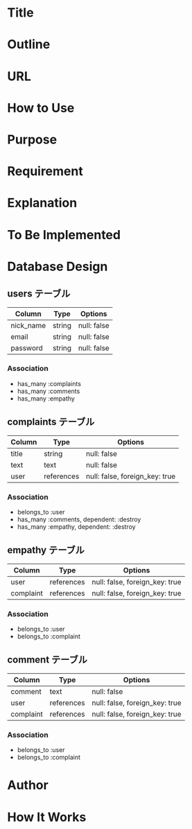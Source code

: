 # Title
 
 
# Outline
 
 
# URL
 
 
# How to Use
 
 
# Purpose
 
 
# Requirement
 
 
# Explanation
 
 
# To Be Implemented
 
 
# Database Design

## users テーブル

| Column    | Type   | Options     |
| --------- | ------ | ----------- |
| nick_name | string | null: false |
| email     | string | null: false |
| password  | string | null: false |

### Association
- has_many :complaints
- has_many :comments
- has_many :empathy

## complaints テーブル

| Column   | Type       | Options                        |
| -------- | ---------- | ------------------------------ |
| title    | string     | null: false                    |
| text     | text       | null: false                    |
| user     | references | null: false, foreign_key: true |

### Association
- belongs_to :user
- has_many   :comments, dependent: :destroy
- has_many   :empathy,  dependent: :destroy

## empathy テーブル

| Column    | Type       | Options                        |
| --------- | ---------- | ------------------------------ |
| user      | references | null: false, foreign_key: true |
| complaint | references | null: false, foreign_key: true |

### Association
- belongs_to :user
- belongs_to :complaint

## comment テーブル

| Column    | Type       | Options                        |
| --------- | ---------- | ------------------------------ |
| comment   | text       | null: false                    |
| user      | references | null: false, foreign_key: true |
| complaint | references | null: false, foreign_key: true |

### Association
- belongs_to :user
- belongs_to :complaint

# Author
 
 
# How It Works

